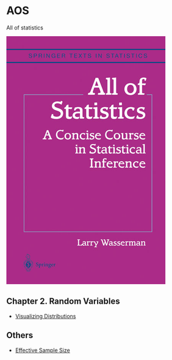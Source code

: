 # AOS
All of statistics

![alt text](./aos_cover.jpg)


## Chapter 2. Random Variables

- [Visualizing Distributions](https://github.com/GunhoChoi/AOS/blob/master/distributions/Distributions.ipynb)

## Others

- [Effective Sample Size](http://www.nowozin.net/sebastian/blog/effective-sample-size-in-importance-sampling.html)
